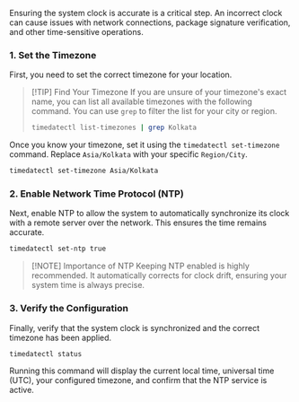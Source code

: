Ensuring the system clock is accurate is a critical step. An incorrect clock can cause issues with network connections, package signature verification, and other time-sensitive operations.

### 1. Set the Timezone

First, you need to set the correct timezone for your location.

> [!TIP] Find Your Timezone
> If you are unsure of your timezone's exact name, you can list all available timezones with the following command. You can use `grep` to filter the list for your city or region.
> ```bash
> timedatectl list-timezones | grep Kolkata
> ```

Once you know your timezone, set it using the `timedatectl set-timezone` command. Replace `Asia/Kolkata` with your specific `Region/City`.

```bash
timedatectl set-timezone Asia/Kolkata
```

### 2. Enable Network Time Protocol (NTP)

Next, enable NTP to allow the system to automatically synchronize its clock with a remote server over the network. This ensures the time remains accurate.

```bash
timedatectl set-ntp true
```

> [!NOTE] Importance of NTP
> Keeping NTP enabled is highly recommended. It automatically corrects for clock drift, ensuring your system time is always precise.

### 3. Verify the Configuration

Finally, verify that the system clock is synchronized and the correct timezone has been applied.

```bash
timedatectl status
```

Running this command will display the current local time, universal time (UTC), your configured timezone, and confirm that the NTP service is active.
